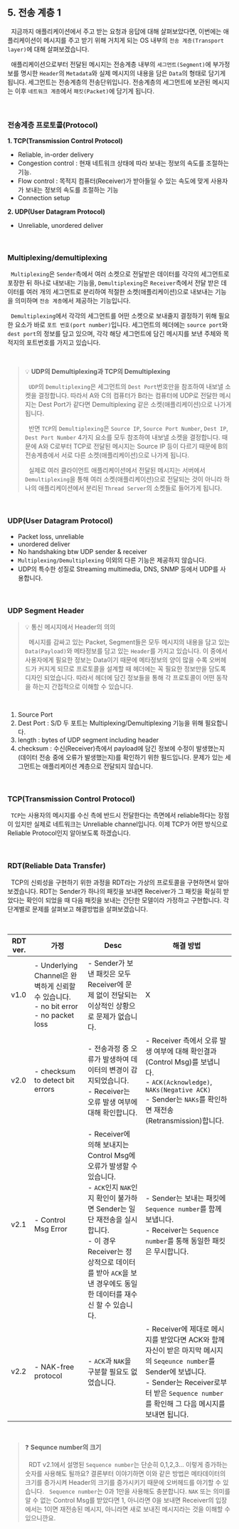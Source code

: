 ## 5. 전송 계층 1

&nbsp;&nbsp;지금까지 애플리케이션에서 주고 받는 요청과 응답에 대해 살펴보았다면, 이번에는 애플리케이션이 메시지를 주고 받기 위해 거치게 되는 OS 내부의 `전송 계층(Transport layer)`에 대해 살펴보겠습니다.

&nbsp;&nbsp;애플리케이션으로부터 전달된 메시지는 전송계층 내부의 `세그먼트(Segment)`에 부가정보를 명시한 `Header`의 `Metadata`와 실제 메시지의 내용을 담은 `Data`의 형태로 담기게 됩니다. 세그먼트는 전송계층의 전송단위입니다. 전송계층의 세그먼트에 보관된 메시지는 이후 `네트워크 계층`에서 `패킷(Packet)`에 담기게 됩니다.

<br>

### 전송계층 프로토콜(Protocol)

**1. TCP(Transmission Control Protocol)**

- Reliable, in-order delivery
- Congestion control : 현재 네트워크 상태에 따라 보내는 정보의 속도를 조절하는 기능.
- Flow control : 목적지 컴퓨터(Receiver)가 받아들일 수 있는 속도에 맞게 사용자가 보내는 정보의 속도를 조절하는 기능
- Connection setup

**2. UDP(User Datagram Protocol)**

- Unreliable, unordered deliver

<br>

### Multiplexing/demultiplexing

&nbsp;&nbsp;`Multiplexing`은 `Sender`측에서 여러 소켓으로 전달받은 데이터를 각각의 세그먼트로 포장한 뒤 하나로 내보내는 기능을, `Demultiplexing`은 `Receiver`측에서 전달 받은 데이터를 여러 개의 세그먼트로 분리하여 적절한 소켓(애플리케이션)으로 내보내는 기능을 의미하며 `전송 계층`에서 제공하는 기능입니다.

&nbsp;&nbsp;`Demultiplexing`에서 각각의 세그먼트를 어떤 소켓으로 보내줄지 결정하기 위해 필요한 요소가 바로 `포트 번호(port number)`입니다. 세그먼트의 헤더에는 `source port`와 `dest port`의 정보를 담고 있으며, 각각 해당 세그먼트에 담긴 메시지를 보낸 주체와 목적지의 포트번호를 가지고 있습니다.

<br>

> 💡 **UDP의 Demultiplexing과 TCP의 Demultiplexing**
>
> &nbsp;&nbsp;`UDP`의 `Demultiplexing`은 세그먼트의 `Dest Port`번호만을 참조하여 내보낼 소켓을 결정합니다. 따라서 A와 C의 컴퓨터가 B라는 컴퓨터에 UDP로 전달한 메시지는 Dest Port가 같다면 Demultiplexing 같은 소켓(애플리케이션)으로 나가게 됩니다.
>
> &nbsp;&nbsp;반면 `TCP`의 `Demultiplexing`은 `Source IP`, `Source Port Number`, `Dest IP`, `Dest Port Number` 4가지 요소를 모두 참조하여 내보낼 소켓을 결정합니다. 때문에 A와 C로부터 TCP로 전달된 메시지는 Source IP 등이 다르기 때문에 B의 전송계층에서 서로 다른 소켓(애플리케이션)으로 나가게 됩니다.
>
> &nbsp;&nbsp;실제로 여러 클라이언트 애플리케이션에서 전달된 메시지는 서버에서 `Demultiplexing`을 통해 여러 소켓(애플리케이션)으로 전달되는 것이 아니라 하나의 애플리케이션에서 분리된 `Thread Server`의 소켓들로 들어가게 됩니다.

<br>

### UDP(User Datagram Protocol)

- Packet loss, unreliable
- unordered deliver
- No handshaking btw UDP sender & receiver
- `Multiplexing/Demultiplexing` 이외의 다른 기능은 제공하지 않습니다.
- UDP의 특수한 성질로 Streaming multimedia, DNS, SNMP 등에서 UDP를 사용합니다.

<br>

### UDP Segment Header

> 💡 통신 메시지에서 Header의 의의
>
> &nbsp;&nbsp;메시지를 감싸고 있는 Packet, Segment들은 모두 메시지의 내용을 담고 있는 `Data(Payload)`와 메타정보를 담고 있는 `Header`를 가지고 있습니다. 이 중에서 사용자에게 필요한 정보는 Data이기 때문에 메타정보의 양이 많을 수록 오버헤드가 커지게 되므로 프로토콜을 설계할 때 헤더에는 꼭 필요한 정보만을 담도록 디자인 되었습니다. 따라서 헤더에 담긴 정보들을 통해 각 프로토콜이 어떤 동작을 하는지 간접적으로 이해할 수 있습니다.

<br>

1. Source Port
2. Dest Port : S/D 두 포트는 Multiplexing/Demultiplexing 기능을 위해 필요합니다.
3. length : bytes of UDP segment including header
4. checksum : 수신(Receiver)측에서 payload에 담긴 정보에 수정이 발생했는지(데이터 전송 중에 오류가 발생했는지)를 확인하기 위한 필드입니다. 문제가 있는 세그먼트는 애플리케이션 계층으로 전달되지 않습니다.

<br>

### TCP(Transmission Control Protocol)

&nbsp;&nbsp;`TCP`는 사용자의 메시지를 수신 측에 반드시 전달한다는 측면에서 reliable하다는 장점이 있지만 실제로 네트워크는 Unreliable channel입니다. 이제 TCP가 어떤 방식으로 Reliable Protocol인지 알아보도록 하겠습니다.

<br>

### RDT(Reliable Data Transfer)

&nbsp;&nbsp;TCP의 신뢰성을 구현하기 위한 과정을 RDT라는 가상의 프로토콜을 구현하면서 알아보겠습니다. RDT는 Sender가 하나의 패킷을 보내면 Receiver가 그 패킷을 확실히 받았다는 확인이 되었을 때 다음 패킷을 보내는 간단한 모델이라 가정하고 구현합니다. 각 단계별로 문제를 살펴보고 해결방법을 살펴보겠습니다.

<br>

| RDT ver. | 가정                                                                                          | Desc                                                                                                                                                                                                                                                              | 해결 방법                                                                                                                                                                                                          |
| -------- | --------------------------------------------------------------------------------------------- | ----------------------------------------------------------------------------------------------------------------------------------------------------------------------------------------------------------------------------------------------------------------- | ------------------------------------------------------------------------------------------------------------------------------------------------------------------------------------------------------------------ |
| v1.0     | - Underlying Channel은 완벽하게 신뢰할 수 있습니다. <br> - no bit error <br> - no packet loss | - Sender가 보낸 패킷은 모두 Receiver에 문제 없이 전달되는 이상적인 상황으로 문제가 없습니다.                                                                                                                                                                      | X                                                                                                                                                                                                                  |
| v2.0     | - checksum to detect bit errors                                                               | - 전송과정 중 오류가 발생하여 데이터의 변경이 감지되었습니다. <br> - Receiver는 오류 발생 여부에 대해 확인합니다.                                                                                                                                                 | - Receiver 측에서 오류 발생 여부에 대해 확인결과(Control Msg)를 보냅니다. <br> - `ACK(Acknowledge)`, `NAKs(Negative ACK)` <br> - Sender는 `NAKs`를 확인하면 재전송(Retransmission)합니다.                          |
| v2.1     | - Control Msg Error                                                                           | - Receiver에 의해 보내지는 Control Msg에 오류가 발생할 수 있습니다. <br> - `ACK`인지 `NAK`인지 확인이 불가하면 Sender는 일단 재전송을 실시합니다. <br> - 이 경우 Receiver는 정상적으로 데이터를 받아 `ACK`을 보낸 경우에도 동일한 데이터를 재수신 할 수 있습니다. | - Sender는 보내는 패킷에 `Sequence number`를 함께 보냅니다. <br> - Receiver는 `Sequence number`를 통해 동일한 패킷은 무시합니다.                                                                                   |
| v2.2     | - NAK-free protocol                                                                           | - `ACK`과 `NAK`을 구분할 필요도 없었습니다.                                                                                                                                                                                                                       | - Receiver에 제대로 메시지를 받았다면 ACK와 함께 자신이 받은 마지막 메시지의 `Seqeunce number`를 Sender에 보냅니다. <br> - Sender는 Receiver로부터 받은 `Sequence number`를 확인해 그 다음 메시지를 보내면 됩니다. |

<br>

> ❓ **Sequnce number의 크기**
>
> &nbsp;&nbsp;RDT v2.1에서 설명된 `Sequence number`는 단순히 0,1,2,3... 이렇게 증가하는 숫자를 사용해도 될까요? 결론부터 이야기하면 이와 같은 방법은 메타데이터의 크기를 증가시켜 Header의 크기를 증가시키기 때문에 오버헤드를 야기할 수 있습니다.
> &nbsp;&nbsp;`Sequence number`는 0과 1만을 사용해도 충분합니다. `NAK` 또는 의미를 알 수 없는 Control Msg를 받았다면 1, 아니라면 0을 보내면 Receiver의 입장에서는 1이면 재전송된 메시지, 아니라면 새로 보내진 메시지라는 것을 이해할 수 있으니깐요.

